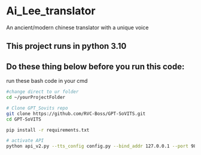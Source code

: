 # Ai_Lee_translator
 An ancient/modern chinese translator with a unique voice
## This project runs in python 3.10
## Do these thing below before you run this code:
run these bash code in your cmd
```bash
#change direct to ur folder
cd ~/yourProjectFolder

# Clone GPT_Sovits repo
git clone https://github.com/RVC-Boss/GPT-SoVITS.git
cd GPT-SoVITS

pip install -r requirements.txt

# activate API
python api_v2.py --tts_config config.py --bind_addr 127.0.0.1 --port 9880
```
